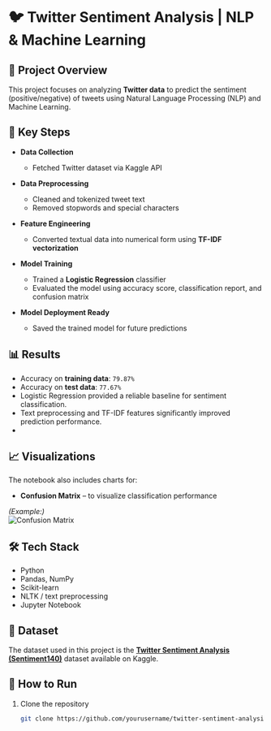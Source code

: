 # 🐦 Twitter Sentiment Analysis | NLP & Machine Learning

## 📌 Project Overview
This project focuses on analyzing **Twitter data** to predict the sentiment (positive/negative) of tweets using Natural Language Processing (NLP) and Machine Learning.

## 🔑 Key Steps
- **Data Collection**  
  - Fetched Twitter dataset via Kaggle API  

- **Data Preprocessing**  
  - Cleaned and tokenized tweet text  
  - Removed stopwords and special characters  

- **Feature Engineering**  
  - Converted textual data into numerical form using **TF-IDF vectorization**  

- **Model Training**  
  - Trained a **Logistic Regression** classifier  
  - Evaluated the model using accuracy score, classification report, and confusion matrix  

- **Model Deployment Ready**  
  - Saved the trained model for future predictions  

## 📊 Results
- Accuracy on **training data**: `79.87%`  
- Accuracy on **test data**: `77.67%`  
- Logistic Regression provided a reliable baseline for sentiment classification.  
- Text preprocessing and TF-IDF features significantly improved prediction performance.
- 
## 📈 Visualizations
The notebook also includes charts for:  
- **Confusion Matrix** – to visualize classification performance

*(Example:)*  
![Confusion Matrix](images/confusion_matrix.png) 

## 🛠️ Tech Stack
- Python  
- Pandas, NumPy  
- Scikit-learn  
- NLTK / text preprocessing  
- Jupyter Notebook  

## 📂 Dataset
The dataset used in this project is the **[Twitter Sentiment Analysis (Sentiment140)](https://www.kaggle.com/datasets/kazanova/sentiment140)** dataset available on Kaggle.  


## 🚀 How to Run
1. Clone the repository  
   ```bash
   git clone https://github.com/yourusername/twitter-sentiment-analysis.git
